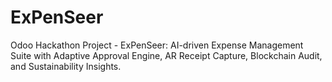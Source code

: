 # ExPenSeer
Odoo Hackathon Project - ExPenSeer: AI-driven Expense Management Suite with Adaptive Approval Engine, AR Receipt Capture, Blockchain Audit, and Sustainability Insights.
